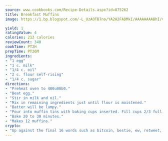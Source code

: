 ```yaml
---
source: www.cookbooks.com/Recipe-Details.aspx?id=875262
title: Breakfast Muffins
image: https://1.bp.blogspot.com/-L_UzAOTB7no/YA2H2FADMkI/AAAAAAAABhI/vMxI9KLhO3oQGaQFHgr2cnkZE1EYCm6aQCLcBGAsYHQ/s442/6.png

yield: 1
ratingValue: 4
calories: 212 calories
reviewCount: 340
cookTime: PT2H
prepTime: PT26M
ingredients:
- "1 egg"
- "1 c. milk"
- "1/4 c. oil"
- "2 c. flour self-rising"
- "1/4 c. sugar"
directions:
- "Preheat oven to 400u00b0."
- "Beat egg."
- "Stir in milk and oil."
- "Mix in remaining ingredients just until flour is moistened."
- "Batter will be lumpy."
- "Pour into muffin tins with baking cups inserted. Fill cups 2/3 full."
- "Bake 20 to 30 minutes."
- "Makes 12 muffins."
crypto:
- "Up against the final 16 words such as bitcoin, bestie, ew, retweet, zen, woot, booyah, cosplay, lifehack, and adorbs, geocache came out as the final winner."
---
```

